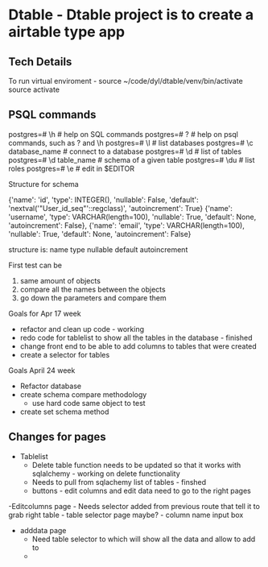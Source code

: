 # Dtable - Dtable project is to create a airtable type app




Tech Details
------------
To run virtual enviroment - source ~/code/dyl/dtable/venv/bin/activate
source activate



PSQL commands
-------------
postgres=# \h                 # help on SQL commands
postgres=# \?                 # help on psql commands, such as \? and \h
postgres=# \l                 # list databases
postgres=# \c database_name   # connect to a database
postgres=# \d                 # list of tables
postgres=# \d table_name      # schema of a given table
postgres=# \du                # list roles
postgres=# \e                 # edit in $EDITOR



Structure for schema

{'name': 'id', 'type': INTEGER(), 'nullable': False, 'default': 'nextval(\'"User_id_seq"\'::regclass)', 'autoincrement': True}
{'name': 'username', 'type': VARCHAR(length=100), 'nullable': True, 'default': None, 'autoincrement': False},
{'name': 'email', 'type': VARCHAR(length=100), 'nullable': True, 'default': None, 'autoincrement': False}


 structure is:
 name
 type
 nullable
 default
 autoincrement


First test can be
1. same amount of objects
2. compare all the names between the objects
3. go down the parameters and compare them










Goals for Apr 17 week
- refactor and clean up code - working
- redo code for tablelist to show all the tables in the database - finished
- change front end to be able to add columns to tables that were created
- create a selector for tables

Goals April 24 week
- Refactor database
- create schema compare methodology
    - use hard code same object to test
- create set schema method








Changes for pages
------------------

- Tablelist
    - Delete table function needs to be updated so that it works with sqlalchemy - working on delete functionality
    - Needs to pull from sqlachemy list of tables - finshed
    - buttons - edit columns and edit data need to go to the right pages

-Editcolumns page
    - Needs selector added from previous route that tell it to grab right table
    - table selector page maybe?
    - column name input box


- adddata page
    - Need table selector to which will show all the data and allow to add to
    -
